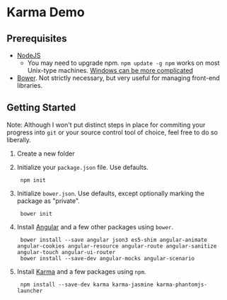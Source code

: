 # Karma Demo

## Prerequisites

* [NodeJS](http://nodejs.org/)
    * You may need to upgrade npm. `npm update -g npm` works on most Unix-type machines. [Windows can be more complicated][1]
* [Bower][2]. Not strictly necessary, but very useful for managing front-end libraries.

## Getting Started

Note: Although I won't put distinct steps in place for commiting your progress into `git` or your source control tool of choice, feel free to do so liberally.

1. Create a new folder
2. Initialize your `package.json` file. Use defaults.

        npm init

3. Initialize `bower.json`. Use defaults, except optionally marking the package as "private".

        bower init

4. Install [Angular][3] and a few other packages using `bower`.

        bower install --save angular json3 es5-shim angular-animate angular-cookies angular-resource angular-route angular-sanitize angular-touch angular-ui-router
        bower install --save-dev angular-mocks angular-scenario

5. Install [Karma][4] and a few packages using `npm`.

        npm install --save-dev karma karma-jasmine karma-phantomjs-launcher

[1]: https://github.com/npm/npm/wiki/Troubleshooting#upgrading-on-windows
[2]: http://bower.io/
[3]: https://angularjs.org/
[4]: http://karma-runner.github.io/0.12/index.html
